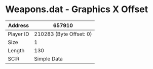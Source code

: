 
#  Weapons.dat - Graphics X Offset
Address   | 657910
----------|-------------
Player ID | 210283 (Byte Offset: 0)
Size 	  | 1
Length 	  | 130
SC:R      | Simple Data


